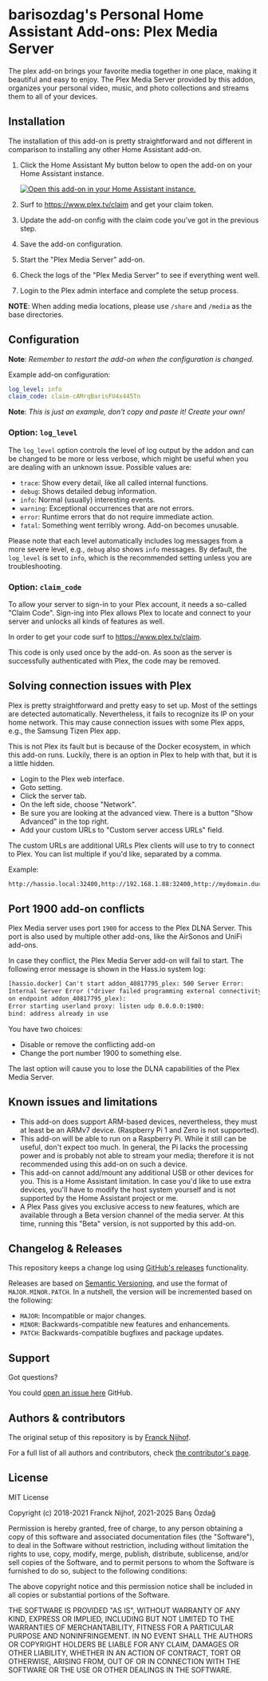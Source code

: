 # barisozdag's Personal Home Assistant Add-ons: Plex Media Server

The plex add-on brings your favorite media together in one place, making it
beautiful and easy to enjoy. The Plex Media Server provided by this addon,
organizes your personal video, music, and photo collections
and streams them to all of your devices.

## Installation

The installation of this add-on is pretty straightforward and not different in
comparison to installing any other Home Assistant add-on.

1. Click the Home Assistant My button below to open the add-on on your Home
   Assistant instance.

   [![Open this add-on in your Home Assistant instance.][addon-badge]][addon]

1. Surf to <https://www.plex.tv/claim> and get your claim token.
1. Update the add-on config with the claim code you've got in the previous step.
1. Save the add-on configuration.
1. Start the "Plex Media Server" add-on.
1. Check the logs of the "Plex Media Server" to see if everything went well.
1. Login to the Plex admin interface and complete the setup process.

**NOTE**: When adding media locations, please use `/share` and `/media`
as the base directories.

## Configuration

**Note**: _Remember to restart the add-on when the configuration is changed._

Example add-on configuration:

```yaml
log_level: info
claim_code: claim-cAMrqBarisFU4x445Tn
```

**Note**: _This is just an example, don't copy and paste it! Create your own!_

### Option: `log_level`

The `log_level` option controls the level of log output by the addon and can
be changed to be more or less verbose, which might be useful when you are
dealing with an unknown issue. Possible values are:

- `trace`: Show every detail, like all called internal functions.
- `debug`: Shows detailed debug information.
- `info`: Normal (usually) interesting events.
- `warning`: Exceptional occurrences that are not errors.
- `error`: Runtime errors that do not require immediate action.
- `fatal`: Something went terribly wrong. Add-on becomes unusable.

Please note that each level automatically includes log messages from a
more severe level, e.g., `debug` also shows `info` messages. By default,
the `log_level` is set to `info`, which is the recommended setting unless
you are troubleshooting.

### Option: `claim_code`

To allow your server to sign-in to your Plex account, it needs a so-called
"Claim Code". Sign-ing into Plex allows Plex to locate and connect to
your server and unlocks all kinds of features as well.

In order to get your code surf to <https://www.plex.tv/claim>.

This code is only used once by the add-on. As soon as the
server is successfully authenticated with Plex, the code may be removed.

## Solving connection issues with Plex

Plex is pretty straightforward and pretty easy to set up. Most of the
settings are detected automatically. Nevertheless, it fails to recognize
its IP on your home network. This may cause connection issues with some
Plex apps, e.g., the Samsung Tizen Plex app.

This is not Plex its fault but is because of the Docker ecosystem, in
which this add-on runs. Luckily, there is an option in Plex to help
with that, but it is a little hidden.

- Login to the Plex web interface.
- Goto setting.
- Click the server tab.
- On the left side, choose "Network".
- Be sure you are looking at the advanced view.
  There is a button "Show Advanced" in the top right.
- Add your custom URLs to "Custom server access URLs" field.

The custom URLs are additional URLs Plex clients will use to try to connect
to Plex. You can list multiple if you'd like, separated by a comma.

Example:

```txt
http://hassio.local:32400,http://192.168.1.88:32400,http://mydomain.duckdns.org:32400
```

## Port 1900 add-on conflicts

Plex Media server uses port `1900` for access to the Plex DLNA Server. This port
is also used by multiple other add-ons, like the AirSonos and UniFi add-ons.

In case they conflict, the Plex Media Server add-on will fail to start.
The following error message is shown in the Hass.io system log:

```txt
[hassio.docker] Can't start addon_40817795_plex: 500 Server Error:
Internal Server Error ("driver failed programming external connectivity
on endpoint addon_40817795_plex):
Error starting userland proxy: listen udp 0.0.0.0:1900:
bind: address already in use
```

You have two choices:

- Disable or remove the conflicting add-on
- Change the port number 1900 to something else.

The last option will cause you to lose the DLNA capabilities of the
Plex Media Server.

## Known issues and limitations

- This add-on does support ARM-based devices, nevertheless, they must
  at least be an ARMv7 device. (Raspberry Pi 1 and Zero is not supported).
- This add-on will be able to run on a Raspberry Pi. While it still can be
  useful, don't expect too much. In general, the Pi lacks the processing power
  and is probably not able to stream your media; therefore it is not
  recommended using this add-on on such a device.
- This add-on cannot add/mount any additional USB or other devices for you.
  This is a Home Assistant limitation. In case you'd like to use extra devices,
  you'll have to modify the host system yourself and is not supported by the
  Home Assistant project or me.
- A Plex Pass gives you exclusive access to new features, which are
  available through a Beta version channel of the media server. At this
  time, running this "Beta" version, is not supported by this add-on.

## Changelog & Releases

This repository keeps a change log using [GitHub's releases][releases]
functionality.

Releases are based on [Semantic Versioning][semver], and use the format
of `MAJOR.MINOR.PATCH`. In a nutshell, the version will be incremented
based on the following:

- `MAJOR`: Incompatible or major changes.
- `MINOR`: Backwards-compatible new features and enhancements.
- `PATCH`: Backwards-compatible bugfixes and package updates.

## Support

Got questions?

You could [open an issue here][issue] GitHub.

## Authors & contributors

The original setup of this repository is by [Franck Nijhof][frenck].

For a full list of all authors and contributors,
check [the contributor's page][contributors].

## License

MIT License

Copyright (c) 2018-2021 Franck Nijhof, 2021-2025 Barış Özdağ

Permission is hereby granted, free of charge, to any person obtaining a copy
of this software and associated documentation files (the "Software"), to deal
in the Software without restriction, including without limitation the rights
to use, copy, modify, merge, publish, distribute, sublicense, and/or sell
copies of the Software, and to permit persons to whom the Software is
furnished to do so, subject to the following conditions:

The above copyright notice and this permission notice shall be included in all
copies or substantial portions of the Software.

THE SOFTWARE IS PROVIDED "AS IS", WITHOUT WARRANTY OF ANY KIND, EXPRESS OR
IMPLIED, INCLUDING BUT NOT LIMITED TO THE WARRANTIES OF MERCHANTABILITY,
FITNESS FOR A PARTICULAR PURPOSE AND NONINFRINGEMENT. IN NO EVENT SHALL THE
AUTHORS OR COPYRIGHT HOLDERS BE LIABLE FOR ANY CLAIM, DAMAGES OR OTHER
LIABILITY, WHETHER IN AN ACTION OF CONTRACT, TORT OR OTHERWISE, ARISING FROM,
OUT OF OR IN CONNECTION WITH THE SOFTWARE OR THE USE OR OTHER DEALINGS IN THE
SOFTWARE.

[addon-badge]: https://my.home-assistant.io/badges/supervisor_addon.svg
[addon]: https://my.home-assistant.io/redirect/supervisor_addon/?addon=bb761233_plex-apsw&repository_url=https%3A%2F%2Fgithub.com%2Fbarisozdag%2Fhaddons-repo
[contributors]: https://github.com/barisozdag/addon-plex/graphs/contributors
[frenck]: https://github.com/frenck
[issue]: https://github.com/barisozdag/addon-plex/issues
[releases]: https://github.com/barisozdag/addon-plex/releases
[semver]: https://semver.org/spec/v2.0.0.html
